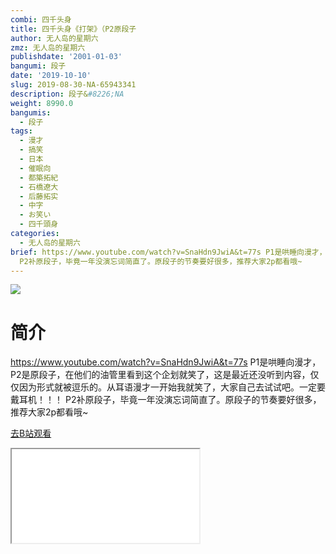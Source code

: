 ```yaml
---
combi: 四千头身
title: 四千头身《打架》（P2原段子
author: 无人岛的星期六
zmz: 无人岛的星期六
publishdate: '2001-01-03'
bangumi: 段子
date: '2019-10-10'
slug: 2019-08-30-NA-65943341
description: 段子&#8226;NA
weight: 8990.0
bangumis:
  - 段子
tags:
  - 漫才
  - 搞笑
  - 日本
  - 催眠向
  - 都築拓紀
  - 石橋遼大
  - 后藤拓实
  - 中字
  - お笑い
  - 四千頭身
categories:
  - 无人岛的星期六
brief: https://www.youtube.com/watch?v=SnaHdn9JwiA&t=77s P1是哄睡向漫才，P2是原段子，在他们的油管里看到这个企划就笑了，这是最近还没听到内容，仅仅因为形式就被逗乐的。从耳语漫才一开始我就笑了，大家自己去试试吧。一定要戴耳机！！！
  P2补原段子，毕竟一年没演忘词简直了。原段子的节奏要好很多，推荐大家2p都看哦~
---
```

![](https://raw.githubusercontent.com/tcgriffith/owaraisite/master/static/tmpimg/f259494e5390f51f059beeb7ff2837bab45ad7e3.jpg.480.jpg)
# 简介  
https://www.youtube.com/watch?v=SnaHdn9JwiA&t=77s
P1是哄睡向漫才，P2是原段子，在他们的油管里看到这个企划就笑了，这是最近还没听到内容，仅仅因为形式就被逗乐的。从耳语漫才一开始我就笑了，大家自己去试试吧。一定要戴耳机！！！
P2补原段子，毕竟一年没演忘词简直了。原段子的节奏要好很多，推荐大家2p都看哦~  

[去B站观看](https://www.bilibili.com/video/av65943341/)
<div class ="resp-container"><iframe class="testiframe" src="//player.bilibili.com/player.html?aid=65943341"", scrolling="no", allowfullscreen="true" > </iframe></div> 
